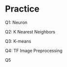 # Practice  
Q1: Neuron                                          
               
Q2: K Nearest Neighbors        
            
Q3: K-means                      
    
Q4: TF Image Preprocessing                     
      
Q5
